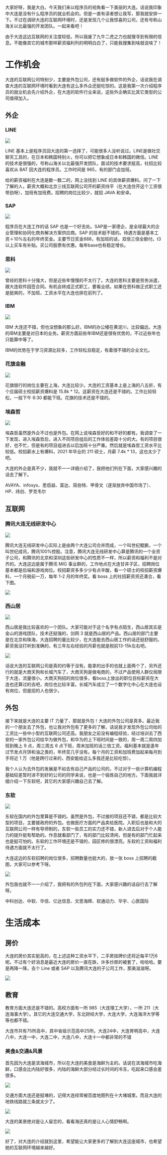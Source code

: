 大家好呀，我是大白。今天我们来以程序员的视角看一下美丽的大连。话说我印象中大连是没有什么程序员的就业机会的。但是一直有读者想让我写，那我就安排一下。不过在调研大连的互联网环境时，还是发现几个让我惊喜的公司，还有号称山海关以北最强的开发团队。一起来看吧！

由于大连这边互联网的关注度较低，所以我废了九牛二虎之力也就搜寻到有限的信息。不能像其它的城市那样薪资福利列的明明白白了，只能我搜集到啥就说啥了！

# 工作机会

大连的互联网公司特别少，主要是外包公司，还有挺多做软件的外企，话说我在调查大连的互联网环境时看到大连有这么多外企还挺吃惊的。这是我第一次介绍程序员的就业机会先介绍外企，在大连的软件行业来说，这些外企确实比其它类型的公司值得加入。

## 外企

### LINE

![](https://img-blog.csdnimg.cn/ecd8846a5b3f4085adb696c54c7192ce.png)

LINE 基本上是程序员回大连的第一选择了，可能很多人没听说过。LINE是做社交聊天工具的，在日本和韩国特别火，你可以把它想象成日本和韩国的微信。LINE的技术是很强的，号称山海关以北最强开发团队，面试的技术要求挺高，社招比较喜欢从 BAT 回大连的程序员。工作时间是 965，有的部门会加班。

给的薪资福利在大连是数一数二的，网上没找到 LINE 的具体薪资爆料。问了一下了解的人，薪资大概和北京三线互联网公司开的薪资持平（在大连住开这个工资很带劲呀），加班有加班费。招聘的岗位比较少，就招 JAVA 和安卓。

### SAP

![](https://img-blog.csdnimg.cn/a60862f9c17343648c6fd5142684d753.png)

程序员在大连工作的话 SAP 也是一个好去处。SAP是一家德企，是全球最大的企业管理和协同化商务解决方案供应商。SAP 的技术挺不错的。待遇方面是基本工资＋10%左右的年终奖金。主要节日奖金888，有加班的话，双倍三倍全额付。t3以上买车有补贴。买公司股票有优惠。每年base也有稳定增长。

### 思科

![](https://img-blog.csdnimg.cn/8a8843e3acff41f08a16e31cf710643b.png)

曾经的思科十分强大，但是近些年慢慢的不太行了。大连的思科主要是劳务派遣，跟大连软件园签合同。有机会转成正式职工，要看业绩。如果在思科做正式职工还是挺爽的，不加班，工资水平在大连也排在前列了。

### IBM

![](https://img-blog.csdnimg.cn/396bbf0c50824ad184c26bd3936aa67e.png)

IBM 大连还不错，但也没想象的那么好。IBM的办公楼在黄泥川，比较偏远。大连的IBM主要是对日本的业务。薪资方面前些年IBM还是很有优势的，不过近些年也只能算中等了。

IBM的优势在于学习资源比较多，工作轻松且稳定，有着很不错的企业文化。

### 花旗金融

![](https://img-blog.csdnimg.cn/18f7cc313c364c3ebd0197d2d8aeb23e.png)

花旗银行的岗位主要在上海，大连比较少。大连的工资基本上是上海的八五折，有个应届硕士校招薪资爆料是 15.8k * 12。这薪资在大连还是不错的。工作比较轻松，一般下午 6:30 都能下班。花旗的技术还是不错的。

### 埃森哲

![](https://img-blog.csdnimg.cn/54f2116bfb984a8a8069cb3a1552cd5d.png)

埃森哲虽然是外企不过也是外包。在网上说埃森哲好的和不好的都有。我调查了一下发现，进入埃森哲后，进入不同项目组后的工作体验差距十分的大。有的项目很好，也不忙，但是有的项目组进去以后加班十分严重。然后就是埃森哲工资水平比较低。校招薪水上有爆料，2021 年毕业的 211 硕士，月薪 7.4k * 13，这也太少了吧。

大连的外企是真不少，我就不一一详细介绍了，我把他们列在下面，大家感兴趣的话去了解下。

AVAYA、infosys、思佰益、富达、简伯特、甲骨文（逐渐放弃中国市场了）、HP、纬创、罗克韦尔

## 互联网

### 腾讯大连无线研发中心

![](https://img-blog.csdnimg.cn/a2634de0353d4fa3b9323f8ec05ebee8.png)

腾讯大连无线研发中心实际上是由两个大连公司合并而成，一个叫世纪鲲鹏，一个叫世纪成讯，腾讯100%控股。注意，腾讯大连无线研发中心算是腾讯的一个全资子公司，和腾讯的北京和深圳这些研发中心的性质不一样，所以薪资和福利不是对齐的。大连这边是属于腾讯 MIG 事业群的，工作地点在大连甘井子区，招聘岗位基本都是后端和游戏岗位。校招薪资多多少少有点辛酸，看一个硕士的校招薪资爆料，一个月税前一万，每年 1-2 月的年终奖。看 boss 上的社招薪资资还凑合，看下图。

![](https://img-blog.csdnimg.cn/1c43ad77c8204fbc9ed7a55f53709a76.png)

### 西山居

![](https://img-blog.csdnimg.cn/a85dfb510fc94ec8abc1201c25456c7b.png)

西山居是我比较喜欢的一个团队。大家可能对于这个名字有点陌生，西山居其实是金山的游戏团队，技术还挺强的，剑网 3 就是西山居的产品。西山居的部门主要是在北京和珠海，大连招聘的量比较少，在大连能去西山居工作的话还挺舒服的。薪资我没打听到准确的，有三年左右经验的月薪也就是税前13-15k左右吧。

![](https://img-blog.csdnimg.cn/cf06a46ddf7d41ad987fe2460a1788dc.png)

话说大连的互联网公司是真的约等于没有。能拿的出手的也就上面两个了，另外还行的就是大商天狗和长城汽车了，大商天狗是做电商的，不过产品使用人群仅局限于大连，流量很小。大商天狗招的岗位很多，看boss上放出的职位目标薪资在大连也还算过的去吧，岗位也比较丰富。长城汽车成立了一个数字化中心在大连也设有岗位，但是招的人也很少。

## 外包

接下来就是大连的主要 IT 力量了，那就是外包！大连的外包公司是真多。最近我的一个朋友去了外包，也让我对外包有了更多的了解，话说我才发现外包公司给的工资比一些中小型的互联网公司还高。我朋友之前没有编程经验，经过培训去了西安的一家外包公司给华为做外包，和华为的上下班时间是一致的，周一周二周四加班到晚上 9 点，周三周五  6  点下班，周末加班的话三倍工资。福利基本就是逢年过节发点月饼和油之类的，年终奖几乎没有。每个月的工资和加班费加起来每月到手将近 1 万（他是跨行过来的，西安能给这么多我还是比较吃惊）。

我个人认为去外包的发展是不如去有自己产品的公司的，不过对于一些计算机编程基础较差暂时进不到好的公司的同学来说，也是一个锻炼自己的地方。下面我就详细介绍一下东软吧，其它的大家感兴趣自己去了解。

### 东软

![](https://img-blog.csdnimg.cn/6002df103c794d5e9167a040da75e8f7.png)

东软在国内的外包里算是不错的。虽然是外包，不过接的项目还不错，都是比较大型的项目，主要接政府的外包。也做医疗方面的产品卖给医院。入职后也是和大的互联网公司一样有导师制的，东软一些员工的实力还不错，新人进去后对于个人能力的提升挺有帮助的。作息就看部门了，有的部门比较清闲，但是有的部门忙起来也是挺可怕的。东软的工作环境还是不错的，园区修的很漂亮。东软的工资和福利待遇方面就不太行了。

大连这边的东软招聘的岗位很多，招聘数量也挺大的，放一张 boss 上招聘的截图，大家可以参考下呀。

![](https://img-blog.csdnimg.cn/2e912077b54644c48dbb610b08998471.png)

外包我也就不一一介绍了，我把有的外包列在下面，大家感兴趣的话自行去了解呀。

中科创达、中软、华信、亿达信息、文思海辉、软通动力、华宇、心医国际

# 生活成本

## 房价

大连的房价其实挺高的，在上述这种工资水平下，二手房挂牌价还将近每平1万6呢。不过有个好消息是最近大连的房价一直在跌，许多炒房的被套了，哈哈哈。要是再降一降，去个 Line 或者 SAP 以及腾讯大连的子公司工作，那美滋滋呀。

![](https://img-blog.csdnimg.cn/76e62216836f498a9e94182bed1a71f0.png)

## 教育

教育方面大连还是不错的。高校方面有一所 985（大连理工大学），一所 211（大连海事大学）。其它的大连交通大学，东北财经大学，大连大学，大连海洋大学等等也都不错。

大连市共有75所高中，其中省级示范高中25所。大连24中，大连育明高中，大连八中，大连一中，大连二中，大连八中，大连十一中都非常的不错

### 美食&交通&风景

首先因为大连是滨海城市，所以在大连的美食是海鲜为主的。话说在滨海城市吃海鲜，口感会比内陆好很多，内陆的海鲜大部分经过长时间的冷冻，吃起来口感会差很多。

![](https://img-blog.csdnimg.cn/85877241db784cb6a24c111e47d4ebf9.png)

交通方面大连还是挺堵的，记得大连经常被百度地图列在十大堵城里。而且大连的地铁线路就三条就太少了。

![](https://img-blog.csdnimg.cn/357659de1cfa46cfb4b1aedba3a5ed5a.png)

大连的美景绝对是让人留恋的，看看海还真的是让人心情舒畅啊。

![](https://img-blog.csdnimg.cn/52ad7c99395d42518e4089b4b6ba8a3c.png)

好了，对大连的介绍就到这里，希望能让大家更多的了解到大连这座城市，也希望她的互联网环境越来越好。
